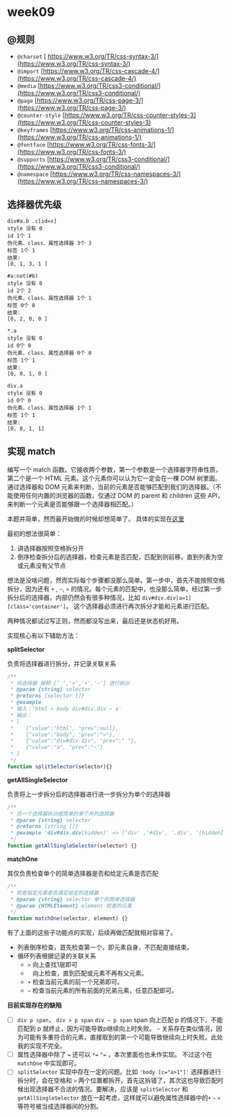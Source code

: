 # week09

## @规则

- `@charset` [ https://www.w3.org/TR/css-syntax-3/](https://www.w3.org/TR/css-syntax-3/)
- `@import` [https://www.w3.org/TR/css-cascade-4/](https://www.w3.org/TR/css-cascade-4/)
- `@media` [https://www.w3.org/TR/css3-conditional/](https://www.w3.org/TR/css3-conditional/)
- `@page` [https://www.w3.org/TR/css-page-3/](https://www.w3.org/TR/css-page-3/)
- `@counter-style` [https://www.w3.org/TR/css-counter-styles-3](https://www.w3.org/TR/css-counter-styles-3)
- `@keyframes` [https://www.w3.org/TR/css-animations-1/](https://www.w3.org/TR/css-animations-1/)
- `@fontface` [https://www.w3.org/TR/css-fonts-3/](https://www.w3.org/TR/css-fonts-3/)
- `@supports` [https://www.w3.org/TR/css3-conditional/](https://www.w3.org/TR/css3-conditional/)
- `@namespace` [https://www.w3.org/TR/css-namespaces-3/](https://www.w3.org/TR/css-namespaces-3/)

## 选择器优先级

```
div#a.b .c[id=x]
style 没有 0
id 1个 1
伪元素、class、属性选择器 3个 3
标签 1个 1
结果:
[0, 1, 3, 1 ]

#a:not(#b)
style 没有 0
id 2个 2
伪元素、class、属性选择器 1个 1
标签 0个 0
结果:
[0, 2, 0, 0 ]

*.a 
style 没有 0
id 0个 0
伪元素、class、属性选择器 0个 0
标签 1个 1
结果:
[0, 0, 1, 0 ]

div.a 
style 没有 0
id 0个 0
伪元素、class、属性选择器 1个 1
标签 1个 1
结果:
[0, 0, 1, 1]
```

## 实现 match

编写一个 match 函数。它接收两个参数，第一个参数是一个选择器字符串性质，第二个是一个 HTML 元素。这个元素你可以认为它一定会在一棵 DOM 树里面。通过选择器和 DOM 元素来判断，当前的元素是否能够匹配到我们的选择器。（不能使用任何内置的浏览器的函数，仅通过 DOM 的 parent 和 children 这些 API，来判断一个元素是否能够跟一个选择器相匹配。）

本题并简单，然而最开始做的时候却想简单了。 具体的实现在[这里](./match.js)

最初的想法很简单：

1. 讲选择器按照空格拆分开
2. 倒序检查拆分后的选择器，检查元素是否匹配，匹配到则前移，直到列表为空或元素没有父节点

想法是没啥问题，然而实际每个步骤都没那么简单。第一步中，首先不能按照空格拆分，因为还有 `+` , `~`, `>` 的情况。每个元素的匹配中，也没那么简单，经过第一步拆分后的选择器，内部仍然会有很多种情况，比如 `div#div.div[a=1][class='container']`。 这个选择器必须进行再次拆分才能和元素进行匹配。

两种情况都试过写正则，然而都没写出来，最后还是状态机好用。

实现核心有以下辅助方法：

**splitSelector** 

负责将选择器进行拆分，并记录关联关系

```js
/**
 * 将选择器 按照 [’ ‘,'>','+','~'] 进行拆分
 * @param {string} selector
 * @returns {selector []}
 * @example
 * 输入：'html > body div#div.div ~ a'
 * 输出：
 * [
 *    {"value":"html", "prev":null},
 *    {"value":"body", "prev":">"},
 *    {"value":"div#div.div", "prev":" "},
 *    {"value":"a", "prev":"~"}
 * ]
 */
function splitSelector(selector){}
```

**getAllSingleSelector** 

负责将上一步拆分后的选择器进行进一步拆分为单个的选择器

```js
/**
 * 将一个选择器拆分成简单的单个并列选择器
 * @param {string} selector
 * @returns {string []}
 * @example 'div#div.div[hidden]' => ['div' ,'#div', '.div', '[hidden]']
 */
function getAllSingleSelector(selector) {}
```

**matchOne**

其仅负责检查单个的简单选择器是否和给定元素是否匹配

```js
/**
 * 检查指定元素是否满足给定的选择器
 * @param {string} selector 单个的简单选择器
 * @param {HTMLElement} element 检查的元素
 */
function matchOne(selector, element) {}
```

有了上面的这些子功能点的实现，后续再做匹配就相对容易了。

- 列表倒序检查，首先检查第一个，即元素自身，不匹配直接结束。
- 循环列表根据记录的关联关系
  - `>` 向上查找1层即可
  - ` ` 向上检查，直到匹配或元素不再有父元素。
  - `+` 检查当前元素的前一个兄弟即可。
  - `~` 检查当前元素的所有前面的兄弟元素，任意匹配即可。


**目前实现存在的缺陷**

- [ ] `div p span`， `div > p span`  `div ~ p span` span 向上匹配 p 的情况下，不能匹配到 p 就终止，因为可能导致p继续向上时失败。 `~` 关系存在类似情况，因为可能有多重符合的元素，直接取到的第一个可能导致继续向上时失败。此处我的实现不完全。
- [ ] 属性选择器中除了 `=` 还可以 `*=` `^=` ，本次里面也也未作实现。 不过这个在 `matchOne` 中实现即可。
- [ ] `splitSelector` 实现中存在一定的问题。比如 `'body [c="a>1"]'` 选择器进行拆分时，会在空格和 `>` 两个位置都拆开。首先这拆错了，其次这也导致匹配时候出现选择器不合法的情况。要解决，应该是 `splitSelector` 和 `getAllSingleSelector` 放在一起考虑，这样就可以避免属性选择器中的`+` `~` `>` 等符号被当成选择器间的分割。
